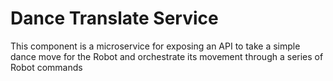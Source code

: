 # Dance Translate Service

This component is a microservice for exposing an API to take a simple dance move for the Robot and orchestrate its movement
through a series of Robot commands

